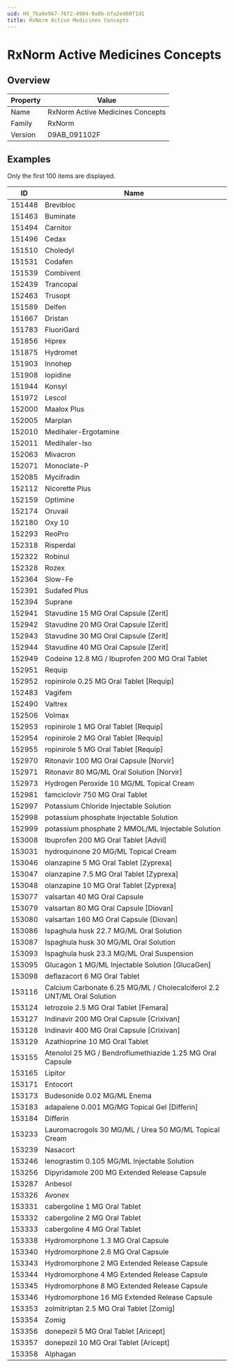 ```yaml
---
uid: HV_7ba0e967-76f2-4904-9a8b-bfa2ed60f1d1
title: RxNorm Active Medicines Concepts
---
```


# RxNorm Active Medicines Concepts

## Overview

Property|Value
---|--- 
Name|RxNorm Active Medicines Concepts 
Family|RxNorm 
Version|09AB_091102F

## Examples

Only the first 100 items are displayed. 

ID|Name
---|--- 
151448|Brevibloc 
151463|Buminate 
151494|Carnitor 
151496|Cedax 
151510|Choledyl 
151531|Codafen 
151539|Combivent 
152439|Trancopal 
152463|Trusopt 
151589|Delfen 
151667|Dristan 
151783|FluoriGard 
151856|Hiprex 
151875|Hydromet 
151903|Innohep 
151908|Iopidine 
151944|Konsyl 
151972|Lescol 
152000|Maalox Plus 
152005|Marplan 
152010|Medihaler-Ergotamine 
152011|Medihaler-Iso 
152063|Mivacron 
152071|Monoclate-P 
152085|Mycifradin 
152112|Nicorette Plus 
152159|Optimine 
152174|Oruvail 
152180|Oxy 10 
152293|ReoPro 
152318|Risperdal 
152322|Robinul 
152328|Rozex 
152364|Slow-Fe 
152391|Sudafed Plus 
152394|Suprane 
152941|Stavudine 15 MG Oral Capsule [Zerit] 
152942|Stavudine 20 MG Oral Capsule [Zerit] 
152943|Stavudine 30 MG Oral Capsule [Zerit] 
152944|Stavudine 40 MG Oral Capsule [Zerit] 
152949|Codeine 12.8 MG / Ibuprofen 200 MG Oral Tablet 
152951|Requip 
152952|ropinirole 0.25 MG Oral Tablet [Requip] 
152483|Vagifem 
152490|Valtrex 
152506|Volmax 
152953|ropinirole 1 MG Oral Tablet [Requip] 
152954|ropinirole 2 MG Oral Tablet [Requip] 
152955|ropinirole 5 MG Oral Tablet [Requip] 
152970|Ritonavir 100 MG Oral Capsule [Norvir] 
152971|Ritonavir 80 MG/ML Oral Solution [Norvir] 
152973|Hydrogen Peroxide 10 MG/ML Topical Cream 
152981|famciclovir 750 MG Oral Tablet 
152997|Potassium Chloride Injectable Solution 
152998|potassium phosphate Injectable Solution 
152999|potassium phosphate 2 MMOL/ML Injectable Solution 
153008|Ibuprofen 200 MG Oral Tablet [Advil] 
153031|hydroquinone 20 MG/ML Topical Cream 
153046|olanzapine 5 MG Oral Tablet [Zyprexa] 
153047|olanzapine 7.5 MG Oral Tablet [Zyprexa] 
153048|olanzapine 10 MG Oral Tablet [Zyprexa] 
153077|valsartan 40 MG Oral Capsule 
153079|valsartan 80 MG Oral Capsule [Diovan] 
153080|valsartan 160 MG Oral Capsule [Diovan] 
153086|Ispaghula husk 22.7 MG/ML Oral Solution 
153087|Ispaghula husk 30 MG/ML Oral Solution 
153093|Ispaghula husk 23.3 MG/ML Oral Suspension 
153095|Glucagon 1 MG/ML Injectable Solution [GlucaGen] 
153098|deflazacort 6 MG Oral Tablet 
153116|Calcium Carbonate 6.25 MG/ML / Cholecalciferol 2.2 UNT/ML Oral Solution 
153124|letrozole 2.5 MG Oral Tablet [Femara] 
153127|Indinavir 200 MG Oral Capsule [Crixivan] 
153128|Indinavir 400 MG Oral Capsule [Crixivan] 
153129|Azathioprine 10 MG Oral Tablet 
153155|Atenolol 25 MG / Bendroflumethiazide 1.25 MG Oral Capsule 
153165|Lipitor 
153171|Entocort 
153173|Budesonide 0.02 MG/ML Enema 
153183|adapalene 0.001 MG/MG Topical Gel [Differin] 
153184|Differin 
153233|Lauromacrogols 30 MG/ML / Urea 50 MG/ML Topical Cream 
153239|Nasacort 
153246|lenograstim 0.105 MG/ML Injectable Solution 
153256|Dipyridamole 200 MG Extended Release Capsule 
153287|Anbesol 
153326|Avonex 
153331|cabergoline 1 MG Oral Tablet 
153332|cabergoline 2 MG Oral Tablet 
153333|cabergoline 4 MG Oral Tablet 
153338|Hydromorphone 1.3 MG Oral Capsule 
153340|Hydromorphone 2.6 MG Oral Capsule 
153343|Hydromorphone 2 MG Extended Release Capsule 
153344|Hydromorphone 4 MG Extended Release Capsule 
153345|Hydromorphone 8 MG Extended Release Capsule 
153346|Hydromorphone 16 MG Extended Release Capsule 
153353|zolmitriptan 2.5 MG Oral Tablet [Zomig] 
153354|Zomig 
153356|donepezil 5 MG Oral Tablet [Aricept] 
153357|donepezil 10 MG Oral Tablet [Aricept] 
153358|Alphagan